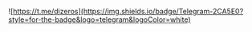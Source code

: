 ![https://t.me/dizeros](https://img.shields.io/badge/Telegram-2CA5E0?style=for-the-badge&logo=telegram&logoColor=white)
